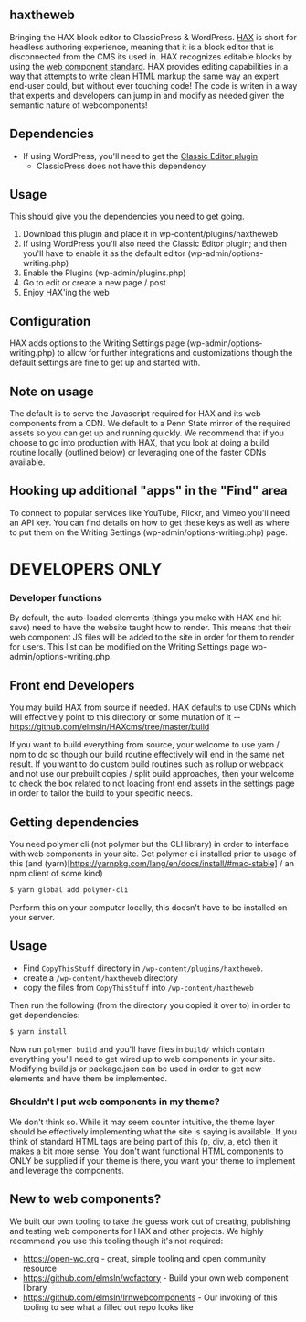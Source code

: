 ## haxtheweb
Bringing the HAX block editor to ClassicPress & WordPress. [HAX](https://haxtheweb.org/) is short for headless authoring experience, meaning that it is a block editor that is disconnected from the CMS its used in. HAX recognizes editable blocks by using the [web component standard](https://www.webcomponents.org/). HAX provides editing capabilities in a way that attempts to write clean HTML markup the same way an expert end-user could, but without ever touching code! The code is writen in a way that experts and developers can jump in and modify as needed given the semantic nature of webcomponents!

## Dependencies
- If using WordPress, you'll need to get the [Classic Editor plugin](https://wordpress.org/plugins/classic-editor/)
  - ClassicPress does not have this dependency

## Usage
This should give you the dependencies you need to get going.
1. Download this plugin and place it in wp-content/plugins/haxtheweb
2. If using WordPress you'll also need the Classic Editor plugin; and then you'll have to enable it as the default editor (wp-admin/options-writing.php)
3. Enable the Plugins (wp-admin/plugins.php)
4. Go to edit or create a new page / post
5. Enjoy HAX'ing the web

## Configuration
HAX adds options to the Writing Settings page (wp-admin/options-writing.php) to allow for further integrations and customizations though the default settings are fine to get up and started with.

## Note on usage
The default is to serve the Javascript required for HAX and its web components from a CDN. We default to a Penn State mirror of the required assets so you can get up and running quickly. We recommend that if you choose to go into production with HAX, that you look at doing a build routine locally (outlined below) or leveraging one of the faster CDNs available.

## Hooking up additional "apps" in the "Find" area
To connect to popular services like YouTube, Flickr, and Vimeo you'll need an API key. You can find details on how to get these keys as well as where to put them on the Writing Settings (wp-admin/options-writing.php) page.

# DEVELOPERS ONLY

### Developer functions
By default, the auto-loaded elements (things you make with HAX and hit save) need to have the website taught how to render. This means that their web component JS files will be added to the site in order for them to render for users. This list can be modified on the Writing Settings page wp-admin/options-writing.php.

## Front end Developers
You may build HAX from source if needed. HAX defaults to use CDNs which will effectively point to
this directory or some mutation of it -- https://github.com/elmsln/HAXcms/tree/master/build

If you want to build everything from source, your welcome to use yarn / npm to do so though our
build routine effectively will end in the same net result.  If you want to do custom build routines
such as rollup or webpack and not use our prebuilt copies / split build approaches, then your welcome
to check the box related to not loading front end assets in the settings page in order to tailor
the build to your specific needs.

## Getting dependencies
You need polymer cli (not polymer but the CLI library) in order to interface with web components in your site. Get polymer cli installed prior to usage of this (and (yarn)[https://yarnpkg.com/lang/en/docs/install/#mac-stable] / an npm client of some kind)
```bash
$ yarn global add polymer-cli
```
Perform this on your computer locally, this doesn't have to be installed on your server.

## Usage

- Find `CopyThisStuff` directory in `/wp-content/plugins/haxtheweb`.
- create a `/wp-content/haxtheweb` directory
- copy the files from `CopyThisStuff` into `/wp-content/haxtheweb`

Then run the following (from the directory you copied it over to) in order to get dependencies:
```bash
$ yarn install
```
Now run `polymer build` and you'll have files in `build/` which contain everything you'll need to get wired up to web components in your site. Modifying build.js or package.json can be used in order to get new elements and have them be implemented.

### Shouldn't I put web components in my theme?
We don't think so. While it may seem counter intuitive, the theme layer should be effectively implementing what the site is saying is available. If you think of standard HTML tags are being part of this (p, div, a, etc) then it makes a bit more sense. You don't want functional HTML components to ONLY be supplied if your theme is there, you want your theme to implement and leverage the components.

## New to web components?
We built our own tooling to take the guess work out of creating, publishing and testing web components for HAX and other projects. We highly recommend you use this tooling though it's not required:
- https://open-wc.org - great, simple tooling and open community resource
- https://github.com/elmsln/wcfactory - Build your own web component library
- https://github.com/elmsln/lrnwebcomponents - Our invoking of this tooling to see what a filled out repo looks like

